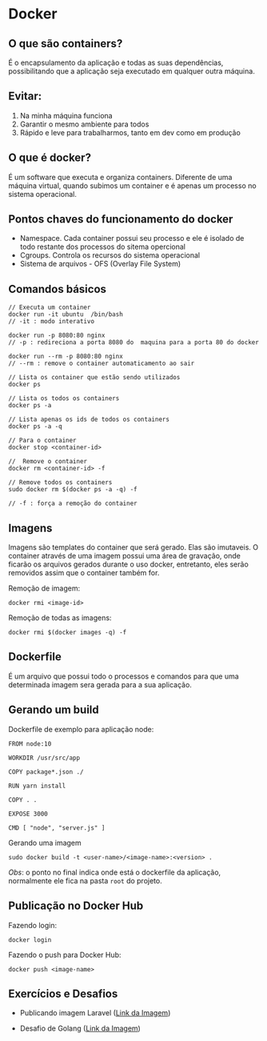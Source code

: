 # Docker

## O que são containers?
É o encapsulamento da aplicação e todas as suas dependências, possibilitando que a aplicação seja executado em qualquer outra máquina.

## Evitar:
1. Na minha máquina funciona
2. Garantir o mesmo ambiente para todos
3. Rápido e leve para trabalharmos, tanto em dev como em produção

## O que é docker?
É um software que executa e organiza containers. Diferente de uma máquina virtual, quando subimos um container e é apenas um processo no sistema operacional.

## Pontos chaves do funcionamento do docker
- Namespace. Cada container possui seu processo e ele é isolado de todo restante dos processos do sitema opercional
- Cgroups. Controla os recursos do sistema operacional
- Sistema de arquivos - OFS (Overlay File System)

## Comandos básicos

```
// Executa um container
docker run -it ubuntu  /bin/bash 
// -it : modo interativo

docker run -p 8080:80 nginx
// -p : redireciona a porta 8080 do  maquina para a porta 80 do docker

docker run --rm -p 8080:80 nginx
// --rm : remove o container automaticamento ao sair
```

```
// Lista os container que estão sendo utilizados
docker ps 

// Lista os todos os containers
docker ps -a

// Lista apenas os ids de todos os containers
docker ps -a -q
```

```
// Para o container
docker stop <container-id>
```

```
//  Remove o container
docker rm <container-id> -f

// Remove todos os containers
sudo docker rm $(docker ps -a -q) -f

// -f : força a remoção do container
```

## Imagens
Imagens são templates do container que será gerado. Elas são imutaveis. O container através de uma imagem possui uma área de gravação, onde ficarão os arquivos gerados durante o uso docker, entretanto, eles serão removidos assim que o container também for.

Remoção de imagem:

```
docker rmi <image-id>
```

Remoção de todas as imagens:

```
docker rmi $(docker images -q) -f
```

## Dockerfile

É um arquivo que possui todo o processos e comandos para que uma determinada imagem sera gerada para a sua aplicação.

## Gerando um build

Dockerfile de exemplo para aplicação node:

```
FROM node:10

WORKDIR /usr/src/app

COPY package*.json ./

RUN yarn install

COPY . .

EXPOSE 3000

CMD [ "node", "server.js" ]
```

Gerando uma imagem

```
sudo docker build -t <user-name>/<image-name>:<version> .
```
*Obs*: o ponto no final indica onde está o dockerfile da aplicação, normalmente ele fica na pasta `root` do projeto.

## Publicação no Docker Hub

Fazendo login:

```
docker login
```  

Fazendo o push para Docker Hub:
```
docker push <image-name>
```

## Exercícios e Desafios

- Publicando imagem Laravel ([Link da Imagem](https://hub.docker.com/repository/docker/jefersonvinicius/laravel-environment))

- Desafio de Golang ([Link da Imagem](https://hub.docker.com/repository/docker/jefersonvinicius/codeeducation))